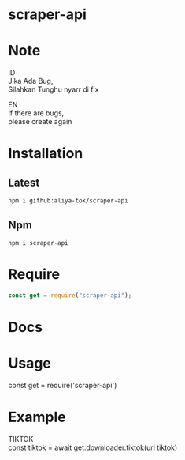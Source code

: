 # scraper-api

# Note

ID</br>
Jika Ada Bug,</br>
Silahkan Tunghu nyarr di fix

EN</br>
If there are bugs,</br>
please create again

# Installation

## Latest

`npm i github:aliya-tok/scraper-api`

## Npm

`npm i scraper-api`

# Require

```js
const get = require("scraper-api");
```

# Docs

# Usage
const get = require('scraper-api')</br>

# Example
TIKTOK</br>
const tiktok = await get.downloader.tiktok(url tiktok)
